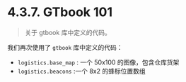 # 4.3.7. GTbook 101

> 关于 gtbook 库中定义的代码。

我们再次使用了 `gtbook` 库中定义的代码：

* `logistics.base_map` : 一个 50x100 的图像，包含仓库货架
* `logistics.beacons` :一个 8x2 的蜂标位置数组
